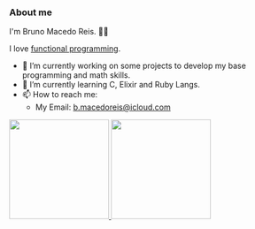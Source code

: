 ### About me
I'm Bruno Macedo Reis. :man_technologist:

I love [functional programming](https://en.wikipedia.org/wiki/Functional_programming).

- 🔭 I’m currently working on some projects to develop my base programming and math skills.
- 🌱 I’m currently learning C, Elixir and Ruby Langs.
- 📫 How to reach me:
  - My Email: [b.macedoreis@icloud.com](mailto:b.macedoreis@icloud.com)


<div>
  <a href="https://github.com/brunoreis-dev">
  <img height="180em" src="https://github-readme-stats.vercel.app/api?username=brunoreis-dev&show_icons=true&theme=monokai&include_all_commits=true&count_private=true"/>
  <img height="180em" src="https://github-readme-stats.vercel.app/api/top-langs/?username=brunoreis-dev&layout=compact&langs_count=7&theme=monokai"/>
</div>
